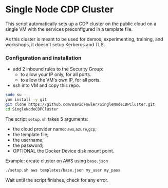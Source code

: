 # Single Node CDP Cluster 

This script automatically sets up a CDP cluster on the public cloud on a single VM with the services preconfigured in a template file.

As this cluster is meant to be used for demos, experimenting, training, and workshops, it doesn't setup Kerberos and TLS.

### Configuration and installation

- add 2 inbound rules to the Security Group:
  - to allow your IP only, for all ports.
  - to allow the VM's own IP, for all ports.
- ssh into VM and copy this repo.

```bash
sudo su -
yum install -y git
git clone https://github.com/DavidFowler/SingleNodeCDPCluster.git
cd SingleNodeCDPCluster
```

The script `setup.sh` takes 5 arguments:
- the cloud provider name: `aws`,`azure`,`gcp`;
- the template file;
- the username;
- the password;
- OPTIONAL the Docker Device disk mount point.

Example: create cluster on AWS using `base.json`

```bash
./setup.sh aws templates/base.json my_user my_pass
```

Wait until the script finishes, check for any error.
